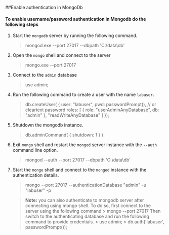 
##Enable authentication in MongoDb

#### To enable username/password authentication in Mongodb do the following steps

1. Start the `mongodb` server by running the following command.
    > mongod.exe --port 27017 --dbpath 'C:\data\db'
2. Open the `mongo` shell and connect to the server
    > mongo.exe --port 27017
3. Connect to the `admin` database
    > use admin;
4. Run the following command to create a user with the name `labuser`.
    > db.createUser(
        {
            user: "labuser",
            pwd: passwordPrompt(), // or cleartext password
            roles: [ { role: "userAdminAnyDatabase", db: "admin" }, "readWriteAnyDatabase" ]
        });
5. Shutdown the mongodb instance.
    > db.adminCommand( { shutdown: 1 } )
6. Exit `mongo` shell and restart the `mongod` server instance with the `--auth`  command line option. 
    > mongod --auth --port 27017 --dbpath 'C:\data\db'
7. Start the `mongo` shell and connect to the `mongod` instance with the authentication details.
    > mongo --port 27017  --authenticationDatabase "admin" -u "labuser" -p
    
    > **Note:** you can also authenticate to mongodb server after connecting using mongo shell. To do so, first connect to the server using the following command
    > &gt; mongo --port 27017
    > Then switch to the authenticating database and run the following command to provide credentials.
    > &gt; use admin;
    > &gt; db.auth('labuser', passwordPrompt());
